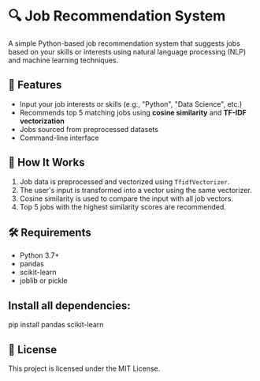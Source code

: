 # 🔍 Job Recommendation System

A simple Python-based job recommendation system that suggests jobs based on your skills or interests using natural language processing (NLP) and machine learning techniques.

## 🚀 Features

- Input your job interests or skills (e.g., "Python", "Data Science", etc.)
- Recommends top 5 matching jobs using **cosine similarity** and **TF-IDF vectorization**
- Jobs sourced from preprocessed datasets
- Command-line interface

## 🧠 How It Works

1. Job data is preprocessed and vectorized using `TfidfVectorizer`.
2. The user's input is transformed into a vector using the same vectorizer.
3. Cosine similarity is used to compare the input with all job vectors.
4. Top 5 jobs with the highest similarity scores are recommended.


## 🛠 Requirements

- Python 3.7+
- pandas
- scikit-learn
- joblib or pickle


## Install all dependencies:
pip install pandas scikit-learn


## 📄 License
This project is licensed under the MIT License.
